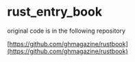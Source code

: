 # rust_entry_book

original code is in the following repository

[https://github.com/ghmagazine/rustbook](https://github.com/ghmagazine/rustbook)
